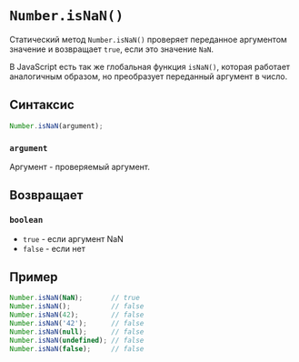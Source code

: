 # `Number.isNaN()`

Статический метод `Number.isNaN()` проверяет переданное аргументом значение и возвращает `true`, если это значение `NaN`.

В JavaScript есть так же глобальная функция `isNaN()`, которая работает аналогичным образом, но преобразует переданный аргумент в число.

## Синтаксис

```js
Number.isNaN(argument);
```

### `argument`

Аргумент - проверяемый аргумент.

## Возвращает

### `boolean`

- `true` - если аргумент NaN
- `false` - если нет

## Пример

```js
Number.isNaN(NaN);       // true
Number.isNaN();          // false
Number.isNaN(42);        // false
Number.isNaN('42');      // false
Number.isNaN(null);      // false
Number.isNaN(undefined); // false
Number.isNaN(false);     // false
```
